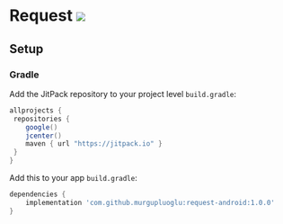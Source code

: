 # Request [![](https://jitpack.io/v/murgupluoglu/request-android.svg)](https://jitpack.io/#murgupluoglu/request-android)

## Setup

### Gradle

Add the JitPack repository to your project level `build.gradle`:

```groovy
allprojects {
 repositories {
    google()
    jcenter()
    maven { url "https://jitpack.io" }
 }
}
```

Add this to your app `build.gradle`:

```groovy
dependencies {
	implementation 'com.github.murgupluoglu:request-android:1.0.0'
}
```
